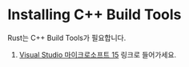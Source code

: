 # Installing C++ Build Tools
Rust는 C++ Build Tools가 필요합니다.

1. <a href="https://visualstudio.microsoft.com/ko/thank-you-downloading-visual-studio/?sku=BuildTools&rel=15">Visual Studio 마이크로소프트 15</a> 링크로 들어가세요.

